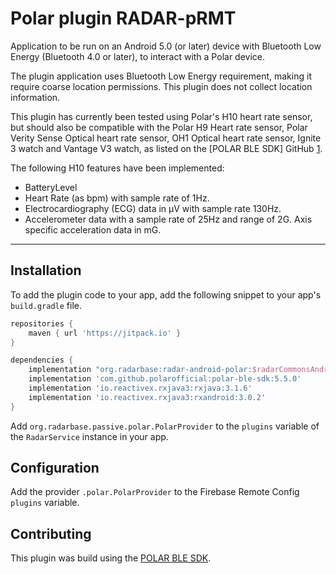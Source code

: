 # Polar plugin RADAR-pRMT

Application to be run on an Android 5.0 (or later) device with Bluetooth Low Energy (Bluetooth 4.0 or later), to interact with a Polar device.

The plugin application uses Bluetooth Low Energy requirement, making it require coarse location permissions. This plugin does not collect location information.

This plugin has currently been tested using Polar's H10 heart rate sensor, but should also be compatible with the Polar H9 Heart rate sensor, Polar Verity Sense Optical heart rate sensor, OH1 Optical heart rate sensor, Ignite 3 watch and Vantage V3 watch, as listed on the [POLAR BLE SDK] GitHub [1].

The following H10 features have been implemented:
- BatteryLevel
- Heart Rate (as bpm) with sample rate of 1Hz. 
- Electrocardiography (ECG) data in µV with sample rate 130Hz.
- Accelerometer data with a sample rate of 25Hz and range of 2G. Axis specific acceleration data in mG.
****
## Installation

To add the plugin code to your app, add the following snippet to your app's `build.gradle` file.

```gradle
repositories {
    maven { url 'https://jitpack.io' }
}

dependencies {
    implementation "org.radarbase:radar-android-polar:$radarCommonsAndroidVersion"
    implementation 'com.github.polarofficial:polar-ble-sdk:5.5.0'
    implementation 'io.reactivex.rxjava3:rxjava:3.1.6'
    implementation 'io.reactivex.rxjava3:rxandroid:3.0.2'
}
```

Add `org.radarbase.passive.polar.PolarProvider` to the `plugins` variable of the `RadarService` instance in your app.

## Configuration

Add the provider `.polar.PolarProvider` to the Firebase Remote Config `plugins` variable.

## Contributing

This plugin was build using the [POLAR BLE SDK][1].

[1]: https://github.com/polarofficial/polar-ble-sdk

